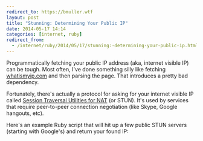 ```yaml
---
redirect_to: https://bmuller.wtf
layout: post
title: "Stunning: Determining Your Public IP"
date: 2014-05-17 14:14
categories: [internet, ruby]
redirect_from:
  - /internet/ruby/2014/05/17/stunning:-determining-your-public-ip.html
---
```

Programmatically fetching your public IP address (aka, internet visible IP) can be tough.  Most often, I've done something silly like fetching [whatismyip.com](http://whatismyip.com) and then parsing the page.  That introduces a pretty bad dependency.

Fortunately, there's actually a protocol for asking for your internet visible IP called [Session Traversal Utilities for NAT](https://en.wikipedia.org/wiki/STUN) (or STUN).  It's used by services that require peer-to-peer connection negotiation (like Skype, Google hangouts, etc).

Here's an example Ruby script that will hit up a few public STUN servers (starting with Google's) and return your found IP:

<script src="https://gist.github.com/bmuller/a1525bd8f7799812867f.js"></script>
